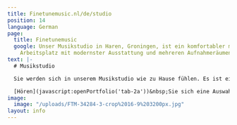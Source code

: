 ```yaml
---
title: Finetunemusic.nl/de/studio
position: 14
language: German
page:
  title: Finetunemusic
  google: Unser Musikstudio in Haren, Groningen, ist ein komfortabler multifunktionaler
    Arbeitsplatz mit modernster Ausstattung und mehreren Aufnahmeräumen.
text: |-
  # Musikstudio

  Sie werden sich in unserem Musikstudio wie zu Hause fühlen. Es ist ein multifunktionaler Arbeitsplatz mit hochmoderner Ausstattung und mehreren Aufnahmeräumen auf über 150 Quadratmetern. Wir bieten ganze Bandaufnahmen ebenso wie kleinere Aufnahmesitzungen an. Es wird uns eine Freude sein, Ihre Musik zu mischen und Ihnen die Musikproduktion als solche anzubieten. Darüberhinaus können wir Ihnen helfen, Ihre Kompositionen zu erarbeiten und den richtigen Sound für Ihre Songs zu finden. Ob cineastische Arrangements, gefühlvolle R’n’B-Produktionen oder experimentelle Beats - Vielseitigkeit ist eine unserer Qualitäten.

  [Hören](javascript:openPortfolio('tab-2a'))&nbsp;Sie sich eine Auswahl unserer Musik an.
image:
  image: "/uploads/FTM-34284-3-crop%2016-9%203200px.jpg"
layout: info
---
```


